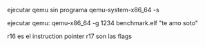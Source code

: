 ejecutar qemu sin programa
    qemu-system-x86_64 -s

ejecutar qemu:
    qemu-x86_64 -g 1234 benchmark.elf "te amo soto"

r16 es el instruction pointer
r17 son las flags 